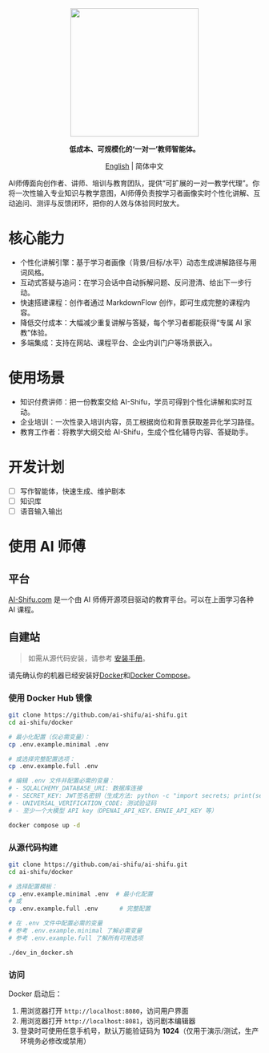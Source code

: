 <div align="center">
  <img src="assets/logo_zh.png" width=256></img>
<p><strong>低成本、可规模化的‘一对一’教师智能体。</strong></p>

[English](README.md) | 简体中文

</div>

AI师傅面向创作者、讲师、培训与教育团队，提供“可扩展的一对一教学代理”。你将一次性输入专业知识与教学意图，AI师傅负责按学习者画像实时个性化讲解、互动追问、测评与反馈闭环，把你的人效与体验同时放大。

# 核心能力
- 个性化讲解引擎：基于学习者画像（背景/目标/水平）动态生成讲解路径与用词风格。
- 互动式答疑与追问：在学习会话中自动拆解问题、反问澄清、给出下一步行动。
- 快速搭建课程：创作者通过 MarkdownFlow 创作，即可生成完整的课程内容。
- 降低交付成本：大幅减少重复讲解与答疑，每个学习者都能获得“专属 AI 家教”体验。
- 多端集成：支持在网站、课程平台、企业内训门户等场景嵌入。


# 使用场景
- 知识付费讲师：把一份教案交给 AI-Shifu，学员可得到个性化讲解和实时互动。
- 企业培训：一次性录入培训内容，员工根据岗位和背景获取差异化学习路径。
- 教育工作者：将教学大纲交给 AI-Shifu，生成个性化辅导内容、答疑助手。


# 开发计划

- [ ] 写作智能体，快速生成、维护剧本
- [ ] 知识库
- [ ] 语音输入输出

# 使用 AI 师傅

## 平台

[AI-Shifu.com](https://ai-shifu.com) 是一个由 AI 师傅开源项目驱动的教育平台。可以在上面学习各种 AI 课程。

## 自建站

> 如需从源代码安装，请参考 [安装手册](INSTALL_MANUAL.md)。

请先确认你的机器已经安装好[Docker](https://docs.docker.com/get-docker/)和[Docker Compose](https://docs.docker.com/compose/install/)。

### 使用 Docker Hub 镜像

```bash
git clone https://github.com/ai-shifu/ai-shifu.git
cd ai-shifu/docker

# 最小化配置（仅必需变量）：
cp .env.example.minimal .env

# 或选择完整配置选项：
cp .env.example.full .env

# 编辑 .env 文件并配置必需的变量：
# - SQLALCHEMY_DATABASE_URI: 数据库连接
# - SECRET_KEY: JWT签名密钥（生成方法: python -c "import secrets; print(secrets.token_urlsafe(32))"）
# - UNIVERSAL_VERIFICATION_CODE: 测试验证码
# - 至少一个大模型 API key（OPENAI_API_KEY、ERNIE_API_KEY 等）

docker compose up -d
```

### 从源代码构建

```bash
git clone https://github.com/ai-shifu/ai-shifu.git
cd ai-shifu/docker

# 选择配置模板：
cp .env.example.minimal .env  # 最小化配置
# 或
cp .env.example.full .env      # 完整配置

# 在 .env 文件中配置必需的变量
# 参考 .env.example.minimal 了解必需变量
# 参考 .env.example.full 了解所有可用选项

./dev_in_docker.sh
```

### 访问

Docker 启动后：
1. 用浏览器打开 `http://localhost:8080`，访问用户界面
2. 用浏览器打开 `http://localhost:8081`，访问剧本编辑器
3. 登录时可使用任意手机号，默认万能验证码为 **1024**（仅用于演示/测试，生产环境务必修改或禁用）
